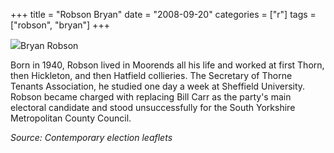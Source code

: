 +++
title = "Robson Bryan"
date = "2008-09-20"
categories = ["r"]
tags = ["robson", "bryan"]
+++

![](http://79.170.40.183/grahamstevenson.me.uk/images/stories/robson%20bryan.jpg)Bryan Robson

Born in 1940, Robson lived in Moorends all his life and worked at first Thorn, then Hickleton, and then Hatfield collieries. The Secretary of Thorne Tenants Association, he studied one day a week at Sheffield University. Robson became charged with replacing Bill Carr as the party's main electoral candidate and stood unsuccessfully for the South Yorkshire Metropolitan County Council.

_Source: Contemporary election leaflets_
